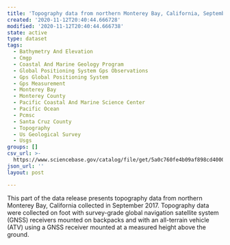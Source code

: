 ```yaml
---
title: 'Topography data from northern Monterey Bay, California, September 2017'
created: '2020-11-12T20:40:44.666728'
modified: '2020-11-12T20:40:44.666738'
state: active
type: dataset
tags:
  - Bathymetry And Elevation
  - Cmgp
  - Coastal And Marine Geology Program
  - Global Positioning System Gps Observations
  - Gps Global Positioning System
  - Gps Measurement
  - Monterey Bay
  - Monterey County
  - Pacific Coastal And Marine Science Center
  - Pacific Ocean
  - Pcmsc
  - Santa Cruz County
  - Topography
  - Us Geological Survey
  - Usgs
groups: []
csv_url: >-
  https://www.sciencebase.gov/catalog/file/get/5a0c760fe4b09af898cd4000?name=mb17_sept_topo.csv
json_url: ''
layout: post

---
```

This part of the data release presents topography data from northern Monterey Bay, California collected in September 2017. Topography data were collected on foot with survey-grade global navigation satellite system (GNSS) receivers mounted on backpacks and with an all-terrain vehicle (ATV) using a GNSS receiver mounted at a measured height above the ground.
